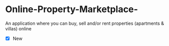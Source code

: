 # Online-Property-Marketplace-
An application where you can buy, sell  and/or rent properties  (apartments &amp; villas) online

- [x] New 

